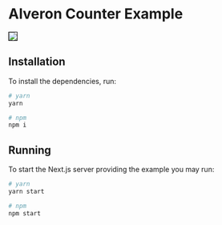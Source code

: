 # Alveron Counter Example

<img style="border:1px solid black" src="https://raw.githubusercontent.com/rofrischmann/alveron/master/docs/res/Counter.gif">

## Installation

To install the dependencies, run:

```sh
# yarn
yarn

# npm
npm i
```

## Running

To start the Next.js server providing the example you may run:

```sh
# yarn
yarn start

# npm
npm start
```